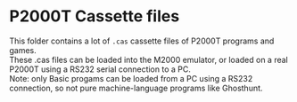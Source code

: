 # P2000T Cassette files
This folder contains a lot of `.cas` cassette files of P2000T programs and games. \
These .cas files can be loaded into the M2000 emulator, or loaded on a real P2000T using a RS232 serial connection to a PC. \
Note: only Basic progams can be loaded from a PC using a RS232 connection, so not pure machine-language programs like Ghosthunt.
